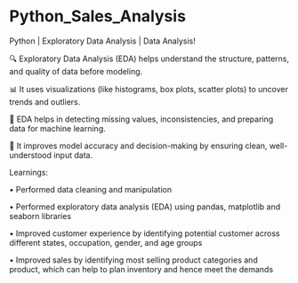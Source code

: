 # Python_Sales_Analysis
Python | Exploratory Data Analysis | Data Analysis!

🔍 Exploratory Data Analysis (EDA) helps understand the structure, patterns, and quality of data before modeling.

📊 It uses visualizations (like histograms, box plots, scatter plots) to uncover trends and outliers.

🧹 EDA helps in detecting missing values, inconsistencies, and preparing data for machine learning.

🎯 It improves model accuracy and decision-making by ensuring clean, well-understood input data.

Learnings:

•	Performed data cleaning and manipulation

•	Performed exploratory data analysis (EDA) using pandas, matplotlib and seaborn libraries

•	Improved customer experience by identifying potential customer across different states, occupation, gender, and age groups

•	Improved sales by identifying most selling product categories and product, which can help to plan inventory and hence meet the demands


